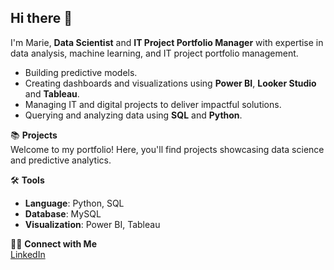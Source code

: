 ## Hi there 👋
I'm Marie, **Data Scientist** and **IT Project Portfolio Manager** with expertise in data analysis, machine learning, and IT project portfolio management.

- Building predictive models.  
- Creating dashboards and visualizations using **Power BI**, **Looker Studio** and **Tableau**.  
- Managing IT and digital projects to deliver impactful solutions.  
- Querying and analyzing data using **SQL** and **Python**.  

📚 **Projects**  
Welcome to my portfolio! Here, you'll find projects showcasing data science and predictive analytics.  

🛠️ **Tools**  
- **Language**: Python, SQL  
- **Database**: MySQL  
- **Visualization**: Power BI, Tableau  

👋🏻 **Connect with Me**  
[LinkedIn](https://www.linkedin.com/in/minata-marie-coulibaly)  
